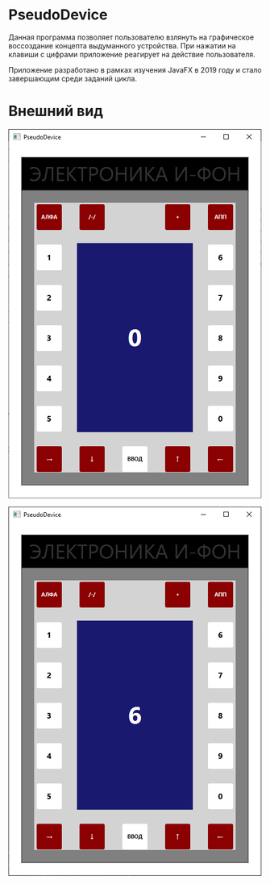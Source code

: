 # PseudoDevice
Данная программа позволяет пользователю взлянуть на графическое воссоздание концепта выдуманного устройства.
При нажатии на клавиши с цифрами приложение реагирует на действие пользователя.

Приложение разработано в рамках изучения JavaFX в 2019 году и стало завершающим среди заданий цикла.

# Внешний вид
![first image](https://github.com/Laavs51/PseudoDevice/blob/main/screenshots/first.PNG) 

![second image](https://github.com/Laavs51/PseudoDevice/blob/main/screenshots/second.PNG) 